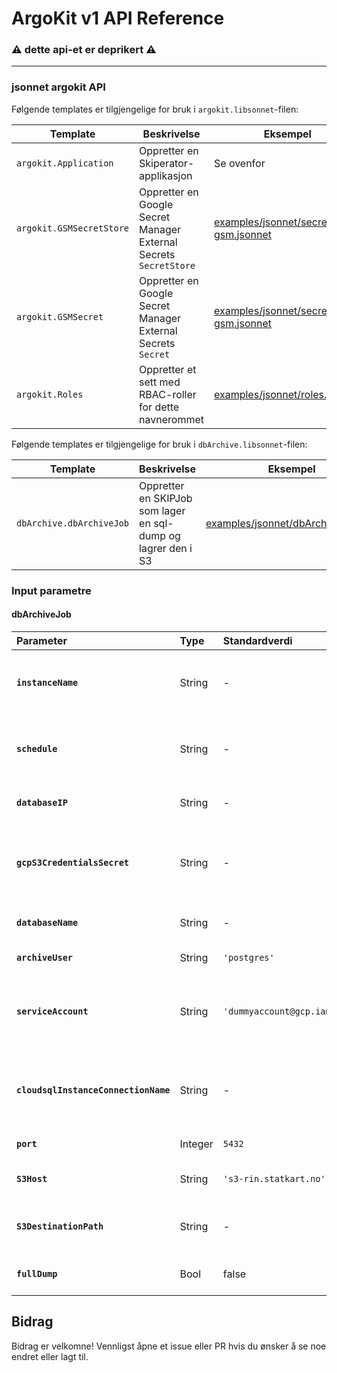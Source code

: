 # ArgoKit v1 API Reference
### ⚠️ dette api-et er deprikert ⚠️

---

### jsonnet argokit API

Følgende templates er tilgjengelige for bruk i `argokit.libsonnet`-filen:

| Template                 | Beskrivelse                                                    | Eksempel                                                                              |
|--------------------------|----------------------------------------------------------------|--------------------------------------------------------------------------------------|
| `argokit.Application`    | Oppretter en Skiperator-applikasjon                           | Se ovenfor                                                                            |
| `argokit.GSMSecretStore` | Oppretter en Google Secret Manager External Secrets `SecretStore` | [examples/jsonnet/secretstore-gsm.jsonnet](https://github.com/kartverket/argokit/blob/main/examples/jsonnet/secretstore-gsm.jsonnet) |
| `argokit.GSMSecret`      | Oppretter en Google Secret Manager External Secrets `Secret`      | [examples/jsonnet/secretstore-gsm.jsonnet](https://github.com/kartverket/argokit/blob/main/examples/jsonnet/secretstore-gsm.jsonnet) |
| `argokit.Roles`          | Oppretter et sett med RBAC-roller for dette navnerommet           | [examples/jsonnet/roles.jsonnet](https://github.com/kartverket/argokit/blob/main/examples/jsonnet/roles.jsonnet)                     |

Følgende templates er tilgjengelige for bruk i `dbArchive.libsonnet`-filen:

| Template                 | Beskrivelse                                                   | Eksempel                                                                  |
|--------------------------|---------------------------------------------------------------|--------------------------------------------------------------------------|
| `dbArchive.dbArchiveJob` | Oppretter en SKIPJob som lager en sql-dump og lagrer den i S3 | [examples/jsonnet/dbArchive.jsonnet](https://github.com/kartverket/argokit/blob/main/examples/jsonnet/dbArchive.jsonnet) |

### Input parametre

#### dbArchiveJob

| Parameter                            | Type    | Standardverdi            | Beskrivelse                                                                                                                       |
|:-------------------------------------|:--------|:-------------------------|:----------------------------------------------------------------------------------------------------------------------------------|
| **`instanceName`**                   | String  | -                        | **Påkrevd.** Et unikt navn for jobben og relaterte ressurser. Dette navnet brukes som base for `SKIPJob` og hemmeligheter.             |
| **`schedule`**                       | String  | -                        | **Påkrevd.** En cron uttrykk som definerer når jobben skal kjøre (f.eks. `"0 2 * * *"` for å kjøre kl. 02:00 hver natt).                   |
| **`databaseIP`**                     | String  | -                        | **Påkrevd.** IP-adressen til PostgreSQL-databasen som skal arkiveres.                                                           |
| **`gcpS3CredentialsSecret`**         | String  | -                        | **Påkrevd.** Navn på hemmeligheten i GSM som inneholder S3-hemmeligheter (`AWS_ACCESS_KEY_ID` og `AWS_SECRET_ACCESS_KEY`).              |
| **`databaseName`**                   | String  | -                        | **Påkrevd.** Navn på databasen som skal arkiveres.                                                                                |
| **`archiveUser`**                    | String  | `'postgres'`             | Databasebrukeren jobben skal bruke for å koble til.                                                                                  |
| **`serviceAccount`**                 | String  | `'dummyaccount@gcp.iam'` | GCP Service Account som brukes av Kubernetes-jobben for å autentisere mot Google Cloud (f.eks. for å hente hemmeligheter fra GSM).            |
| **`cloudsqlInstanceConnectionName`** | String  | -                        | **Påkrevd.** Tilkoblingsnavnet til Cloud SQL-instansen (format: `project:region:instance`). Nødvendig for Cloud SQL Auth Proxy. |
| **`port`**                           | Integer | `5432`                   | Portnummeret til PostgreSQL-databasen.                                                                                       |
| **`S3Host`**                         | String  | `'s3-rin.statkart.no'`   | Hostnavnet til S3-endepunktet hvor arkivet skal lagres.                                                               |
| **`S3DestinationPath`**              | String  | -                        | **Påkrevd.** Full S3-sti hvor databasearkivet skal plasseres (f.eks. `s3://my-bucket/archive/database/`).                |
| **`fullDump`**                       | Bool    | false                    | Flagg for å inkludere databaseroller `uten passord` i dumpen.                                                                   |

## Bidrag

Bidrag er velkomne! Vennligst åpne et issue eller PR hvis du ønsker å
se noe endret eller lagt til.
